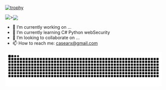 [![trophy](https://github-profile-trophy.vercel.app/?username=CasearF)](https://github.com/ryo-ma/github-profile-trophy)

<img   align="left" src="https://github-readme-stats.vercel.app/api?username=CasearF&locale=en&line_height=33&show_icons=true&hide=&theme=&rank_icon=default"/>><img   align="center" src="https://github-readme-stats.vercel.app/api/top-langs/?username=CasearF&locale=en&line_height=33&theme=&langs_count=5"/>
- 🔭 I’m currently working on ...
- 🌱 I’m currently learning C# Python webSecurity
- 👯 I’m looking to collaborate on ...
- 📫 How to reach me: casearx@gmail.com

<picture>
  <source media="(prefers-color-scheme: dark)" srcset="https://github.com/CasearF/CasearF/blob/main/github-snake.svg">
  <source media="(prefers-color-scheme: light)" srcset="https://github.com/CasearF/CasearF/blob/main/github-snake.svg">
  <img src="https://github.com/CasearF/CasearF/blob/main/github-snake.svg">
</picture>

